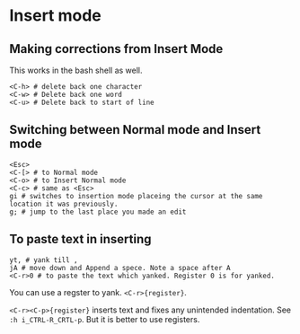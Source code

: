 # Insert mode

## Making corrections from Insert Mode
This works in the bash shell as well.

    <C-h> # delete back one character
    <C-w> # Delete back one word
    <C-u> # Delete back to start of line

## Switching between Normal mode and Insert mode

    <Esc>
    <C-[> # to Normal mode
    <C-o> # to Insert Normal mode
    <C-c> # same as <Esc>
    gi # switches to insertion mode placeing the cursor at the same location it was previously. 
    g; # jump to the last place you made an edit

## To paste text in inserting

    yt, # yank till ,
    jA # move down and Append a spece. Note a space after A
    <C-r>0 # to paste the text which yanked. Register 0 is for yanked.

You can use a regster to yank. `<C-r>{register}`.

`<C-r><C-p>{register}` inserts text and fixes any unintended indentation. See `:h i_CTRL-R_CRTL-p`. But it is better to use registers.



